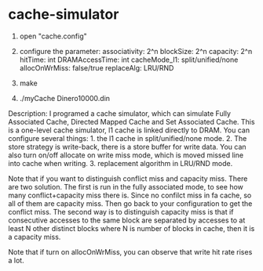 # cache-simulator
1. open "cache.config"

2. configure the parameter:
associativity: 2^n
blockSize: 2^n
capacity: 2^n
hitTime: int
DRAMAccessTime: int
cacheMode_l1: split/unified/none
allocOnWrMiss: false/true
replaceAlg: LRU/RND

3. make

4. ./myCache Dinero10000.din



Description: I programed a cache simulator, which can simulate Fully Associated Cache, Directed Mapped Cache and Set Associated Cache. This is a one-level cache simulator, l1 cache is linked directly to DRAM. You can configure several things: 1. the l1 cache in split/unified/none mode. 2. The store strategy is write-back, there is a store buffer for write data. You can also turn on/off allocate on write miss mode, which is moved missed line into cache when writing. 3. replacement algorithm in LRU/RND mode.

Note that if you want to distinguish conflict miss and capacity miss. There are two solution. The first is run in the fully associated mode, to see how many conflict+capacity miss there is. Since no confilct miss in fa cache, so all of them are capacity miss. Then go back to your configuration to get the conflict miss. The second way is to distinguish capacity miss is that if consecutive accesses to the same block are separated by accesses to at least N other distinct blocks where N is number of blocks in cache, then it is a capacity miss.

Note that if turn on allocOnWrMiss, you can observe that write hit rate rises a lot.